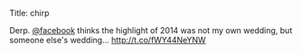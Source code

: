 Title: chirp

Derp. <a href="http://twitter.com/facebook">@facebook</a> thinks the highlight of 2014 was not my own wedding, but someone else's wedding... <a href="http://t.co/fWY44NeYNW">http://t.co/fWY44NeYNW</a>
